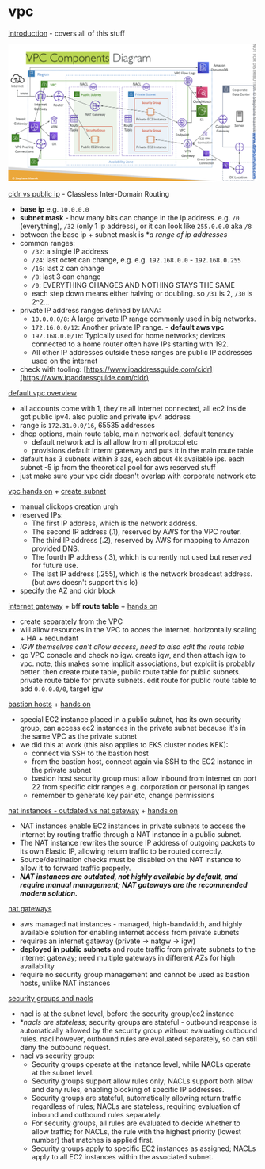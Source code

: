 # vpc

[introduction](https://www.udemy.com/course/aws-certified-solutions-architect-associate-saa-c03/learn/lecture/13528534#overview) - covers all of this stuff

![VPC componentis diagram](vpc.png)

[cidr vs public ip](https://www.udemy.com/course/aws-certified-solutions-architect-associate-saa-c03/learn/lecture/13528536#lecture-article) - Classless Inter-Domain Routing
* **base ip** e.g. `10.0.0.0`
* **subnet mask** - how many bits can change in the ip address. e.g. `/0` (everything), `/32` (only 1 ip address), or it can look like `255.0.0.0` aka `/8`
* between the base ip + subnet mask is **a range of ip addresses*
* common ranges: 
    * `/32`: a single IP address
    * `/24`: last octet can change, e.g. e.g. `192.168.0.0` - `192.168.0.255`
    * `/16`: last 2 can change
    * `/8`: last 3 can change
    * `/0`: EVERYTHING CHANGES AND NOTHING STAYS THE SAME
    * each step down means either halving or doubling. so `/31` is 2, `/30` is 2^2... 
* private IP address ranges defined by IANA: 
    * `10.0.0.0/8`: A large private IP range commonly used in big networks.
    * `172.16.0.0/12`: Another private IP range. - **default aws vpc**
    * `192.168.0.0/16`: Typically used for home networks; devices connected to a home router often have IPs starting with 192.
    * All other IP addresses outside these ranges are public IP addresses used on the internet
* check with tooling: [https://www.ipaddressguide.com/cidr](https://www.ipaddressguide.com/cidr)


[default vpc overview](https://www.udemy.com/course/aws-certified-solutions-architect-associate-saa-c03/learn/lecture/13528538#lecture-article)
* all accounts come with 1, they're all internet connected, all ec2 inside got public ipv4. also public and private ipv4 address
* range is `172.31.0.0/16`, 65535 addresses
* dhcp options, main route table, main network acl, default tenancy
    * default network acl is all allow from all protocol etc
    * provisions default internt gateway and puts it in the main route table
* default has 3 subnets within 3 azs, each about 4k available ips. each subnet -5 ip from the theoretical pool for aws reserved stuff
* just make sure your vpc cidr doesn't overlap with corporate network etc

[vpc hands on](https://www.udemy.com/course/aws-certified-solutions-architect-associate-saa-c03/learn/lecture/28874472#lecture-article) + [create subnet](https://www.udemy.com/course/aws-certified-solutions-architect-associate-saa-c03/learn/lecture/13528542#lecture-article)
* manual clickops creation urgh
* reserved IPs: 
    * The first IP address, which is the network address.
    * The second IP address (.1), reserved by AWS for the VPC router.
    * The third IP address (.2), reserved by AWS for mapping to Amazon provided DNS.
    * The fourth IP address (.3), which is currently not used but reserved for future use.
    * The last IP address (.255), which is the network broadcast address. (but aws doesn't support this lo)
* specify the AZ and cidr block

[internet gateway](https://www.udemy.com/course/aws-certified-solutions-architect-associate-saa-c03/learn/lecture/13528544#lecture-article) + bff **route table** + [hands on](https://www.udemy.com/course/aws-certified-solutions-architect-associate-saa-c03/learn/lecture/28874492#lecture-article)
* create separately from the VPC
* will allow resources in the VPC to acces the internet. horizontally scaling + HA + redundant
* *IGW themselves can't allow access, need to also edit the route table*
* go VPC console and check no igw. create igw, and then attach igw to vpc. note, this makes some implicit associations, but explciit is probably better. then create route table, public route table for public subnets. private route table for private subnets. edit route for public route table to add `0.0.0.0/0`, target igw

[bastion hosts](https://www.udemy.com/course/aws-certified-solutions-architect-associate-saa-c03/learn/lecture/13528558#lecture-article) + [hands on](https://www.udemy.com/course/aws-certified-solutions-architect-associate-saa-c03/learn/lecture/28874510#lecture-article)
* special EC2 instance placed in a public subnet, has its own security group, can access ec2 instances in the private subnet because it's in the same VPC as the private subnet
* we did this at work (this also applies to EKS cluster nodes KEK): 
    * connect via SSH to the bastion host
    * from the bastion host, connect again via SSH to the EC2 instance in the private subnet
    * bastion host security group must allow inbound from internet on port 22 from specific cidr ranges e.g. corporation or personal ip ranges
    * remember to generate key pair etc, change permissions

[nat instances - outdated vs nat gateway](https://www.udemy.com/course/aws-certified-solutions-architect-associate-saa-c03/learn/lecture/13528548#lecture-article) + [hands on](https://www.udemy.com/course/aws-certified-solutions-architect-associate-saa-c03/learn/lecture/28874518#lecture-article)
* NAT instances enable EC2 instances in private subnets to access the internet by routing traffic through a NAT instance in a public subnet.
* The NAT instance rewrites the source IP address of outgoing packets to its own Elastic IP, allowing return traffic to be routed correctly.
* Source/destination checks must be disabled on the NAT instance to allow it to forward traffic properly.
* ***NAT instances are outdated, not highly available by default, and require manual management; NAT gateways are the recommended modern solution.***

[nat gateways](https://www.udemy.com/course/aws-certified-solutions-architect-associate-saa-c03/learn/lecture/13528550#lecture-article)
* aws managed nat instances - managed, high-bandwidth, and highly available solution for enabling internet access from private subnets
* requires an internet gateway (private -> natgw -> igw)
* **deployed in public subnets** and route traffic from private subnets to the internet gateway; need multiple gateways in different AZs for high availability
* require no security group management and cannot be used as bastion hosts, unlike NAT instances

[security groups and nacls](https://www.udemy.com/course/aws-certified-solutions-architect-associate-saa-c03/learn/lecture/13528552#lecture-article)
* nacl is at the subnet level, before the security group/ec2 instance
* **nacls are stateless*; security groups are stateful - outbound response is automatically allowed by the security group without evaluating outbound rules. nacl however, outbound rules are evaluated separately,  so can still deny the outbound request.
* nacl vs security group:
    * Security groups operate at the instance level, while NACLs operate at the subnet level.
    * Security groups support allow rules only; NACLs support both allow and deny rules, enabling blocking of specific IP addresses.
    * Security groups are stateful, automatically allowing return traffic regardless of rules; NACLs are stateless, requiring evaluation of inbound and outbound rules separately.
    * For security groups, all rules are evaluated to decide whether to allow traffic; for NACLs, the rule with the highest priority (lowest number) that matches is applied first.
    * Security groups apply to specific EC2 instances as assigned; NACLs apply to all EC2 instances within the associated subnet.

